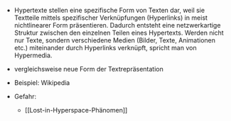 - Hypertexte stellen eine spezifische Form von Texten dar, weil sie Textteile mittels spezifischer Verknüpfungen (Hyperlinks) in meist nichtlinearer Form präsentieren. Dadurch entsteht eine netzwerkartige Struktur zwischen den einzelnen Teilen eines Hypertexts. Werden nicht nur Texte, sondern verschiedene Medien (Bilder, Texte, Animationen etc.) miteinander durch Hyperlinks verknüpft, spricht man von Hypermedia.
 - vergleichsweise neue Form der Textrepräsentation
 - Beispiel: Wikipedia

- Gefahr: 
	- [[Lost-in-Hyperspace-Phänomen]]